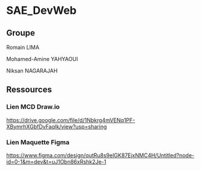 # SAE_DevWeb

## Groupe

Romain LIMA

Mohamed-Amine YAHYAOUI

Niksan NAGARAJAH

## Ressources

### Lien MCD Draw.io 

https://drive.google.com/file/d/1Nbkrg4mVENq1PF-XBymrhXGbfDvFaqIk/view?usp=sharing 

### Lien Maquette Figma

https://www.figma.com/design/qutRu8s9elGK87EjxNMC4H/Untitled?node-id=0-1&m=dev&t=uJ1Obn86xRshk2Je-1
